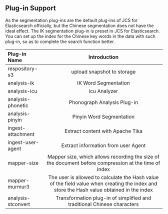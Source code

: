 ## Plug-in Support
As the segmentation plug-ins are the default plug-ins of JCS for Elasticsearch officially, but the Chinese segmentation does not have the ideal effect. The IK segmentation plug-in is preset in JCS for Elasticsearch. You can set up the index for the Chinese key words in the data with such plug-in, so as to complete the search function better.</br>

| Plug-in Name	| Introduction	|
|:--|:--:|
| respository-s3 | upload snapshot to storage |
| analysis-ik | IK Word Segmentation	|
| analysis-icu | icu Analyzer |
| analysis-phonetic | Phonograph Analysis Plug-in	|
| analysis-pinyin | Pinyin Word Segmentation	|
| ingest-attachment | Extract content with Apache Tika	|
| ingest-user-agent | Extract information from user Agent	|
| mapper-size | Mapper size, which allows recording the size of the document before compression at the time of index	|
| mapper-murmur3 | The user is allowed to calculate the Hash value of the field value when creating the index and store the Hash value obtained in the index	|
| analysis-stconvert | Transformation plug-in of simplified and traditional Chinese characters	|
